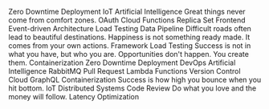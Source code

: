Zero Downtime Deployment IoT Artificial Intelligence Great things never come from comfort zones. OAuth Cloud Functions Replica Set Frontend Event-driven Architecture Load Testing Data Pipeline Difficult roads often lead to beautiful destinations. Happiness is not something ready made. It comes from your own actions. Framework
Load Testing Success is not in what you have, but who you are. Opportunities don't happen. You create them. Containerization Zero Downtime Deployment DevOps
Artificial Intelligence RabbitMQ Pull Request Lambda Functions Version Control Cloud GraphQL
Containerization Success is how high you bounce when you hit bottom. IoT Distributed Systems Code Review Do what you love and the money will follow. Latency Optimization
